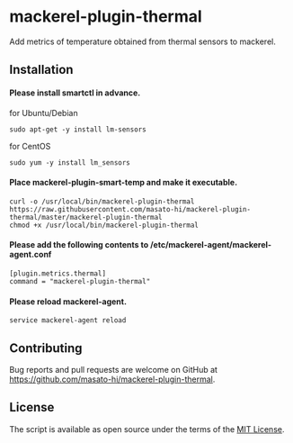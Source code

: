 # mackerel-plugin-thermal
Add metrics of temperature obtained from thermal sensors to mackerel.

## Installation
#### Please install smartctl in advance.
for Ubuntu/Debian
```
sudo apt-get -y install lm-sensors
```
for CentOS
```
sudo yum -y install lm_sensors
```

#### Place mackerel-plugin-smart-temp and make it executable.
```
curl -o /usr/local/bin/mackerel-plugin-thermal https://raw.githubusercontent.com/masato-hi/mackerel-plugin-thermal/master/mackerel-plugin-thermal
chmod +x /usr/local/bin/mackerel-plugin-thermal
```

#### Please add the following contents to /etc/mackerel-agent/mackerel-agent.conf
```
[plugin.metrics.thermal]
command = "mackerel-plugin-thermal"
```

#### Please reload mackerel-agent.
```
service mackerel-agent reload
```


## Contributing

Bug reports and pull requests are welcome on GitHub at https://github.com/masato-hi/mackerel-plugin-thermal.


## License

The script is available as open source under the terms of the [MIT License](http://opensource.org/licenses/MIT).


